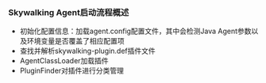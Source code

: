 ### Skywalking Agent启动流程概述
- 初始化配置信息：加载agent.config配置文件，其中会检测Java Agent参数以及环境变量是否覆盖了相应配置项
- 查找并解析skywalking-plugin.def插件文件
- AgentClassLoader加载插件
- PluginFinder对插件进行分类管理
